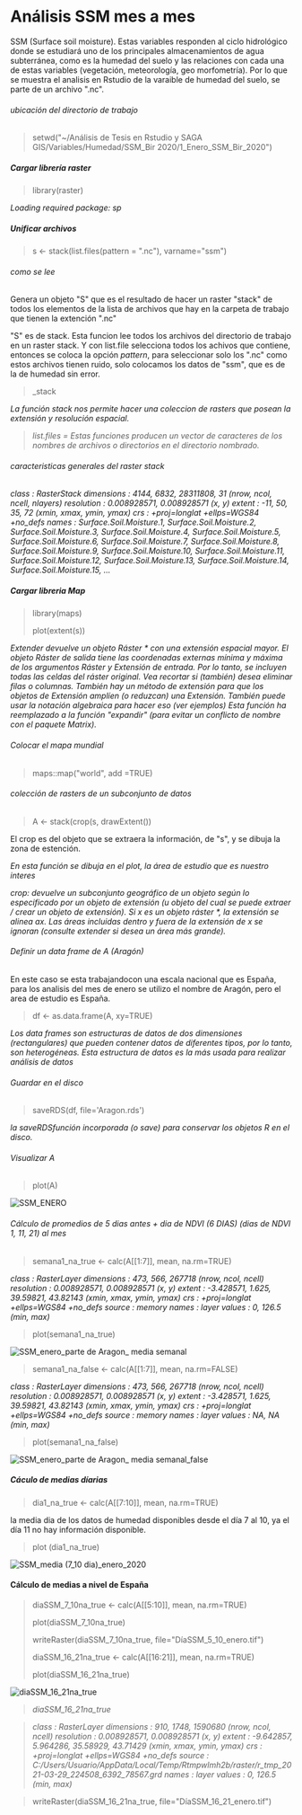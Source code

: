 # Análisis SSM mes a mes
SSM (Surface soil moisture). Estas variables responden al ciclo hidrológico donde se estudiará uno de los principales almacenamientos de agua subterránea, como es la humedad del suelo y las relaciones con cada una de estas variables (vegetación, meteorología, geo morfometría). Por lo que se muestra el analisis en Rstudio de la varaible de humedad del suelo, se parte de un archivo ".nc". 

###### ubicación del directorio de trabajo

> setwd("~/Análisis de Tesis en Rstudio y SAGA GIS/Variables/Humedad/SSM_Bir  2020/1_Enero_SSM_Bir_2020")
>
##### Cargar librería raster
> library(raster)
> 
 _Loading required package: sp_
 
 ##### Unificar archivos

 > s <- stack(list.files(pattern = ".nc"), varname="ssm")
 
 ###### _como se lee_
 
Genera un objeto "S" que es el resultado de hacer un raster "stack" de todos los elementos de la lista de archivos que hay en la carpeta de trabajo que tienen la extención ".nc"
 
"S" es de stack. Esta funcion lee todos los archivos del directorio de trabajo en un raster stack. Y con list.file selecciona todos los achivos que contiene, entonces se coloca la opción _pattern_, para seleccionar solo  los ".nc" como estos archivos tienen ruido, solo colocamos los datos de "ssm", que es de la de humedad sin error. 
 
 > _stack 
> 
 _La función stack nos permite hacer una coleccion de rasters que posean la extensión y resolución espacial._
 
 > _list.files = Estas funciones producen un vector de caracteres de los nombres de archivos o directorios en el directorio nombrado._

###### caracteristicas generales del raster stack 
 _class      : RasterStack 
dimensions : 4144, 6832, 28311808, 31  (nrow, ncol, ncell, nlayers)
resolution : 0.008928571, 0.008928571  (x, y)
extent     : -11, 50, 35, 72  (xmin, xmax, ymin, ymax)
crs        : +proj=longlat +ellps=WGS84 +no_defs 
names      : Surface.Soil.Moisture.1, Surface.Soil.Moisture.2, Surface.Soil.Moisture.3, Surface.Soil.Moisture.4, Surface.Soil.Moisture.5, Surface.Soil.Moisture.6, Surface.Soil.Moisture.7, Surface.Soil.Moisture.8, Surface.Soil.Moisture.9, Surface.Soil.Moisture.10, Surface.Soil.Moisture.11, Surface.Soil.Moisture.12, Surface.Soil.Moisture.13, Surface.Soil.Moisture.14, Surface.Soil.Moisture.15, ..._




##### Cargar libreria Map

> library(maps)
>
> plot(extent(s))
> 
 _Extender devuelve un objeto Ráster * con una extensión espacial mayor. El objeto Ráster de salida tiene las coordenadas externas mínima y máxima de los argumentos Ráster y Extensión de entrada. Por lo tanto, se incluyen todas las celdas del ráster original. Vea recortar si (también) desea eliminar filas o columnas. También hay un método de extensión para que los objetos de Extensión amplíen (o reduzcan) una Extensión. También puede usar la notación algebraica para hacer eso (ver ejemplos) Esta función ha reemplazado a la función "expandir" (para evitar un conflicto de nombre con el paquete Matrix)._

###### Colocar el mapa mundial

> maps::map("world", add =TRUE)


###### colección de rasters de un subconjunto de datos

> A <- stack(crop(s, drawExtent())
> 
El crop es del objeto que se extraera la información, de "s", y se dibuja la zona de estención.

_En esta función se dibuja en el plot, la área de estudio que es nuestro interes_ 

> 
_crop: devuelve un subconjunto geográfico de un objeto según lo especificado por un objeto de extensión (u objeto del cual se puede extraer / crear un objeto de extensión). Si x es un objeto ráster *, la extensión se alinea ax. Las áreas incluidas dentro y fuera de la extensión de x se ignoran (consulte extender si desea un área más grande)._    
> 

###### Definir un data frame de A (Aragón)

En este caso se esta trabajandocon una escala nacional que es España, para los analisis del mes de enero se utilizo el nombre de Aragón, pero el area de estudio es España.

>df <- as.data.frame(A, xy=TRUE)
>
_Los data frames son estructuras de datos de dos dimensiones (rectangulares) que pueden contener datos de diferentes tipos, por lo tanto, son heterogéneas. Esta estructura de datos es la más usada para realizar análisis de datos_

###### Guardar en el disco
>saveRDS(df, file='Aragon.rds')
>
 _la saveRDSfunción incorporada (o save) para conservar los objetos R en el disco._
 
###### Visualizar A

> plot(A)
> 
![SSM_ENERO](https://user-images.githubusercontent.com/78845785/112160699-b5954980-8bea-11eb-915c-0511dcf8c5b8.JPG)

###### Cálculo de promedios de 5 dias antes + dia de NDVI (6 DIAS) (dias de NDVI 1, 11, 21) al mes

> semana1_na_true <- calc(A[[1:7]], mean, na.rm=TRUE)
> 
 _class      : RasterLayer 
dimensions : 473, 566, 267718  (nrow, ncol, ncell)
resolution : 0.008928571, 0.008928571  (x, y)
extent     : -3.428571, 1.625, 39.59821, 43.82143  (xmin, xmax, ymin, ymax)
crs        : +proj=longlat +ellps=WGS84 +no_defs 
source     : memory
names      : layer 
values     : 0, 126.5  (min, max)_

> plot(semana1_na_true)
>
![SSM_enero_parte de Aragon_ media semanal](https://user-images.githubusercontent.com/78845785/112161131-1e7cc180-8beb-11eb-846a-d16553e7ec53.JPG)

> semana1_na_false <- calc(A[[1:7]], mean, na.rm=FALSE)
> 
 _class      : RasterLayer 
dimensions : 473, 566, 267718  (nrow, ncol, ncell)
resolution : 0.008928571, 0.008928571  (x, y)
extent     : -3.428571, 1.625, 39.59821, 43.82143  (xmin, xmax, ymin, ymax)
crs        : +proj=longlat +ellps=WGS84 +no_defs 
source     : memory
names      : layer 
values     : NA, NA  (min, max)_

> plot(semana1_na_false)

 ![SSM_enero_parte de Aragon_ media semanal_false](https://user-images.githubusercontent.com/78845785/112163622-803e2b00-8bed-11eb-9e88-e3ae9a342a61.JPG)
  
##### Cáculo de medias díarias 
> dia1_na_true <- calc(A[[7:10]], mean, na.rm=TRUE)
> 
la media dia de los datos de humedad disponibles desde el día 7 al 10, ya el día 11 no hay información disponible.

> plot (dia1_na_true)

![SSM_media (7_10 dia)_enero_2020](https://user-images.githubusercontent.com/78845785/112344714-aaaee780-8cc4-11eb-95d2-248a85af7771.JPG)

#### Cálculo de medias a nivel de España

> diaSSM_7_10na_true <- calc(A[[5:10]], mean, na.rm=TRUE)
> 
> plot(diaSSM_7_10na_true)
> 
> writeRaster(diaSSM_7_10na_true, file="DíaSSM_5_10_enero.tif")
> 
> diaSSM_16_21na_true <- calc(A[[16:21]], mean, na.rm=TRUE)
> 
> plot(diaSSM_16_21na_true)
> 
![diaSSM_16_21na_true](https://user-images.githubusercontent.com/78845785/112898518-353a8100-90e1-11eb-8e36-3b4ef2f90117.JPG)

> _diaSSM_16_21na_true_

> _class      : RasterLayer 
dimensions : 910, 1748, 1590680  (nrow, ncol, ncell)
resolution : 0.008928571, 0.008928571  (x, y)
extent     : -9.642857, 5.964286, 35.58929, 43.71429  (xmin, xmax, ymin, ymax)
crs        : +proj=longlat +ellps=WGS84 +no_defs 
source     : C:/Users/Usuario/AppData/Local/Temp/Rtmpwlmh2b/raster/r_tmp_2021-03-29_224508_6392_78567.grd 
names      : layer 
values     : 0, 126.5  (min, max)_



> writeRaster(diaSSM_16_21na_true, file="DíaSSM_16_21_enero.tif")
